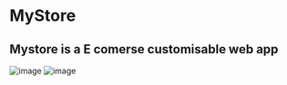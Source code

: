 # MyStore
## Mystore is a E comerse customisable web app
![image](https://github.com/balserDev/MyStore-/assets/134951579/43241def-cc89-45a3-9548-346c8c1722a2)
![image](https://github.com/balserDev/MyStore-/assets/134951579/1b1f8011-3aeb-4250-ab7b-037d7da55e63)

